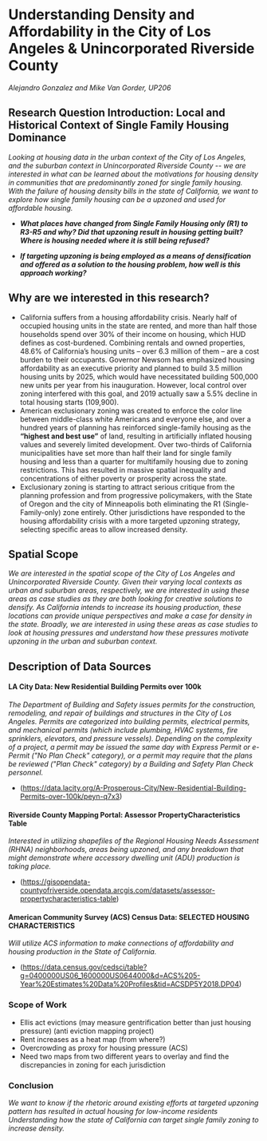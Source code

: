 # Understanding Density and Affordability in the City of Los Angeles & Unincorporated Riverside County 
_Alejandro Gonzalez and Mike Van Gorder, UP206_
## Research Question Introduction: Local and Historical Context of Single Family Housing Dominance

_Looking at housing data in the urban context of the City of Los Angeles, and the suburban context in Unincorporated Riverside County -- we are interested in what can be learned about the motivations for housing density in communities that are predominantly zoned for single family housing. With the failure of housing density bills in the state of California, we want to explore how single family housing can be a upzoned and used for affordable housing._

* _**What places have changed from Single Family Housing only (R1) to R3-R5 and why? Did that upzoning result in housing getting built? Where is housing needed where it is still being refused?**_

* _**If targeting upzoning is being employed as a means of densification and offered as a solution to the housing problem, how well is this approach working?**_ 

## Why are we interested in this research?
* California suffers from a housing affordability crisis. Nearly half of occupied housing units in the state are rented, and more than half those households spend over 30% of their income on housing, which HUD defines as cost-burdened. Combining rentals and owned properties, 48.6% of California’s housing units – over 6.3 million of them – are a cost burden to their occupants. Governor Newsom has emphasized housing affordability as an executive priority and planned to build 3.5 million housing units by 2025, which would have necessitated building 500,000 new units per year from his inauguration.  However, local control over zoning interfered with this goal, and 2019 actually saw a 5.5% decline in total housing starts (109,900).
* American exclusionary zoning was created to enforce the color line between middle-class white Americans and everyone else, and over a hundred years of planning has reinforced single-family housing as the __“highest and best use”__ of land, resulting in artificially inflated housing values and severely limited development. Over two-thirds of California municipalities have set more than half their land for single family housing and less than a quarter for multifamily housing  due to zoning restrictions. This has resulted in massive spatial inequality and concentrations of either poverty or prosperity across the state.
* Exclusionary zoning is starting to attract serious critique from the planning profession and from progressive policymakers, with the State of Oregon and the city of Minneapolis both eliminating the R1 (Single-Family-only) zone entirely. Other jurisdictions have responded to the housing affordability crisis with a more targeted upzoning strategy, selecting specific areas to allow increased density. 

## Spatial Scope

_We are interested in the spatial scope of the City of Los Angeles and Unincorporated Riverside County. Given their varying local contexts as urban and suburban areas, respectively, we are interested in using these areas as case studies as they are both looking for creative solutions to densify. As California intends to increase its housing production, these locations can provide unique perspectives and make a case for density in the state. Broadly, we are interested in using these areas as case studies to look at housing pressures and understand how these pressures motivate upzoning in the urban and suburban context._


## Description of Data Sources

#### LA City Data: New Residential Building Permits over 100k
_The Department of Building and Safety issues permits for the construction, remodeling, and repair of buildings and structures in the City of Los Angeles. Permits are categorized into building permits, electrical permits, and mechanical permits (which include plumbing, HVAC systems, fire sprinklers, elevators, and pressure vessels). Depending on the complexity of a project, a permit may be issued the same day with Express Permit or e-Permit ("No Plan Check" category), or a permit may require that the plans be reviewed ("Plan Check" category) by a Building and Safety Plan Check personnel._ 

* (https://data.lacity.org/A-Prosperous-City/New-Residential-Building-Permits-over-100k/peyn-q7x3)

#### Riverside County Mapping Portal: Assessor PropertyCharacteristics Table
_Interested in utilizing shapefiles of the Regional Housing Needs Assessment (RHNA) neighborhoods, areas being upzoned, and any breakdown that might demonstrate where accessory dwelling unit (ADU) production is taking place._

* (https://gisopendata-countyofriverside.opendata.arcgis.com/datasets/assessor-propertycharacteristics-table) 

#### American Community Survey (ACS) Census Data: SELECTED HOUSING CHARACTERISTICS
_Will utilize ACS information to make connections of affordability and housing production in the State of California._

* (https://data.census.gov/cedsci/table?g=0400000US06_1600000US0644000&d=ACS%205-Year%20Estimates%20Data%20Profiles&tid=ACSDP5Y2018.DP04) 

### Scope of Work

* Ellis act evictions (may measure gentrification better than just housing pressure) (anti eviction mapping project) 
* Rent increases as a heat map (from where?) 
* Overcrowding as proxy for housing pressure (ACS)
* Need two maps from two different years to overlay and find the discrepancies in zoning for each jurisdiction


### Conclusion

_We want to know if the rhetoric around existing efforts at targeted upzoning pattern has resulted in actual housing for low-income residents
Understanding how the state of California can target single family zoning to increase density._

